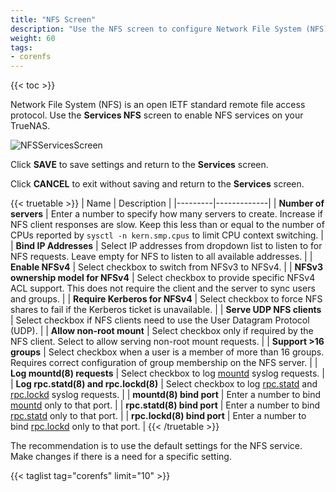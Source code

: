 ```yaml
---
title: "NFS Screen"
description: "Use the NFS screen to configure Network File System (NFS) on your TrueNAS."
weight: 60
tags:
- corenfs
---
```


{{< toc >}}

Network File System (NFS) is an open IETF standard remote file access protocol. Use the **Services NFS** screen to enable NFS services on your TrueNAS.

![NFSServicesScreen](/images/CORE/13.0/NFSServicesScreen.png "Services NFS Add")

Click **SAVE** to save settings and return to the **Services** screen.

Click **CANCEL** to exit without saving and return to the **Services** screen.

{{< truetable >}}
| Name | Description |
|---------|-------------|
| **Number of servers** | Enter a number to specify how many servers to create. Increase if NFS client responses are slow. Keep this less than or equal to the number of CPUs reported by `sysctl -n kern.smp.cpus` to limit CPU context switching. |
| **Bind IP Addresses** | Select IP addresses from dropdown list to listen to for NFS requests. Leave empty for NFS to listen to all available addresses. |
| **Enable NFSv4** | Select checkbox to switch from NFSv3 to NFSv4. |
| **NFSv3 ownership model for NFSv4** |  Select checkbox to provide specific NFSv4 ACL support. This does not require the client and the server to sync users and groups. |
| **Require Kerberos for NFSv4** | Select checkbox to force NFS shares to fail if the Kerberos ticket is unavailable. |
| **Serve UDP NFS clients** | Select checkbox if NFS clients need to use the User Datagram Protocol (UDP). |
| **Allow non-root mount** | Select checkbox only if required by the NFS client. Select to allow serving non-root mount requests. |
| **Support >16 groups**  | Select checkbox when a user is a member of more than 16 groups. Requires correct configuration of group membership on the NFS server. |
| **Log mountd(8) requests** | Select checkbox to log [mountd](https://www.freebsd.org/cgi/man.cgi?query=mountd) syslog requests. |
| **Log rpc.statd(8) and rpc.lockd(8)** | Select checkbox to log [rpc.statd](https://www.freebsd.org/cgi/man.cgi?query=rpc.statd) and [rpc.lockd](https://www.freebsd.org/cgi/man.cgi?query=rpc.lockd) syslog requests. |
| **mountd(8) bind port** | Enter a number to bind [mountd](https://www.freebsd.org/cgi/man.cgi?query=mountd) only to that port. |
| **rpc.statd(8) bind port** | Enter a number to bind [rpc.statd](https://www.freebsd.org/cgi/man.cgi?query=rpc.statd) only to that port. |
| **rpc.lockd(8) bind port** | Enter a number to bind [rpc.lockd](https://www.freebsd.org/cgi/man.cgi?query=rpc.lockd) only to that port. |
{{< /truetable >}}

The recommendation is to use the default settings for the NFS service. Make changes if there is a need for a specific setting.

{{< taglist tag="corenfs" limit="10" >}}
